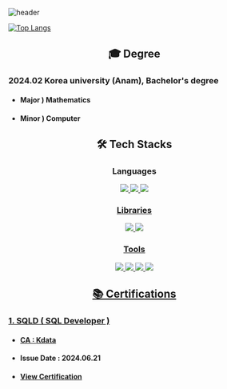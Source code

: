 ![header](https://capsule-render.vercel.app/api?type=Waving&color=timeGradient&height=400&section=header&text=Welcome+to-nl-pkg0203's+profile&fontSize=90)

[![Top Langs](https://github-readme-stats.vercel.app/api/top-langs/?username=pkg0203&layout=compact&theme=dark&hide=CMake,ruby&card_width=600)](https://github.com/anuraghazra/github-readme-stats)


<div align=center><h2>🎓 Degree </h2></div>

   ### 2024.02 Korea university (Anam), Bachelor's degree
  * #### Major ) Mathematics
  * #### Minor ) Computer

<div align=center><h2>🛠️ Tech Stacks </h2></div>
<div align=center>
   
### Languages

<a href="https://www.python.org/"><img src="https://img.shields.io/badge/Python-3776AB?style=for-the-badge&logo=Python&logoColor=white"> <a href="https://devdocs.io/c/"><img src="https://img.shields.io/badge/C-3776AB?style=for-the-badge&logo=C&logoColor=white"> <a href="https://developer.mozilla.org/ko/"><img src="https://img.shields.io/badge/Html-E34F26?style=for-the-badge&logo=html5&logoColor=white"> 

### Libraries

<a href="https://docs.djangoproject.com/ko/4.2/intro/"><img src="https://img.shields.io/badge/django-092E20?style=for-the-badge&logo=django&logoColor=black"> <a href="https://getbootstrap.com/"><img src="https://img.shields.io/badge/bootstrap-7952B3?style=for-the-badge&logo=bootstrap&logoColor=white">

### Tools

<a href="https://slack.com/intl/ko-kr/"><img src="https://img.shields.io/badge/Slack-4A154B?style=for-the-badge&logo=Slack&logoColor=white"> <a href="https://www.postman.com/"><img src="https://img.shields.io/badge/postman-FF6C37?style=for-the-badge&logo=postman&logoColor=white">    <a href="https://git-scm.com/"><img src="https://img.shields.io/badge/git-F05032?style=for-the-badge&logo=git&logoColor=white"> <a href="https://www.figma.com/"><img src="https://img.shields.io/badge/figma-blue?style=for-the-badge&logo=figma&logoColor=white">

<h2>📚 Certifications</h2>
</div>

### 1. SQLD ( SQL Developer )
- #### CA : [Kdata](https://www.dataq.or.kr/www/sub/a_04.do)
  
- #### Issue Date : 2024.06.21
  
- #### [View Certification](https://www.certification-link.com)
